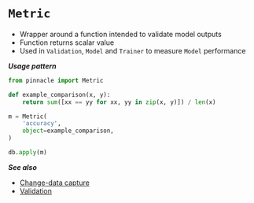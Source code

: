 # `Metric`

- Wrapper around a function intended to validate model outputs
- Function returns scalar value
- Used in `Validation`, `Model` and `Trainer` to measure `Model` performance

***Usage pattern***

```python
from pinnacle import Metric

def example_comparison(x, y):
    return sum([xx == yy for xx, yy in zip(x, y)]) / len(x)

m = Metric(
    'accuracy',
    object=example_comparison,
)

db.apply(m)
```

***See also***

- [Change-data capture](../cluster_mode/change_data_capture)
- [Validation](./validation.md)